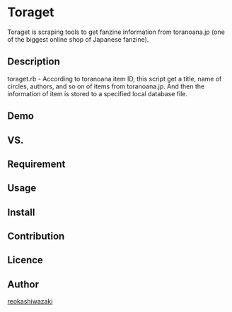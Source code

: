 Toraget
====

Toraget is scraping tools to get fanzine information from toranoana.jp (one of the biggest online shop of Japanese fanzine).

## Description

toraget.rb - According to toranoana item ID, this script get a title, name of circles, authors, and so on of items from toranoana.jp. And then the information of item is stored to a specified local database file.

## Demo

## VS. 

## Requirement

## Usage

## Install

## Contribution

## Licence

## Author

[reokashiwazaki](https://github.com/reokashiwazaki)
